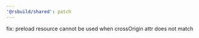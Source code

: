 ```yaml
---
'@rsbuild/shared': patch
---
```


fix: preload resource cannot be used when crossOrigin attr does not match
